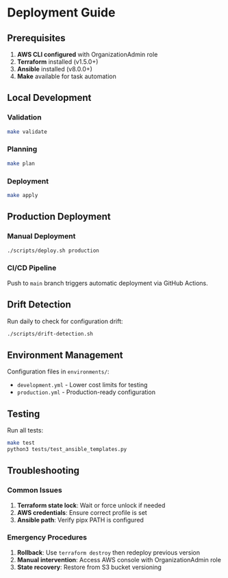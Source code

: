 # Deployment Guide

## Prerequisites

1. **AWS CLI configured** with OrganizationAdmin role
2. **Terraform** installed (v1.5.0+)
3. **Ansible** installed (v8.0.0+)
4. **Make** available for task automation

## Local Development

### Validation
```bash
make validate
```

### Planning
```bash
make plan
```

### Deployment
```bash
make apply
```

## Production Deployment

### Manual Deployment
```bash
./scripts/deploy.sh production
```

### CI/CD Pipeline
Push to `main` branch triggers automatic deployment via GitHub Actions.

## Drift Detection

Run daily to check for configuration drift:
```bash
./scripts/drift-detection.sh
```

## Environment Management

Configuration files in `environments/`:
- `development.yml` - Lower cost limits for testing
- `production.yml` - Production-ready configuration

## Testing

Run all tests:
```bash
make test
python3 tests/test_ansible_templates.py
```

## Troubleshooting

### Common Issues

1. **Terraform state lock**: Wait or force unlock if needed
2. **AWS credentials**: Ensure correct profile is set
3. **Ansible path**: Verify pipx PATH is configured

### Emergency Procedures

1. **Rollback**: Use `terraform destroy` then redeploy previous version
2. **Manual intervention**: Access AWS console with OrganizationAdmin role
3. **State recovery**: Restore from S3 bucket versioning